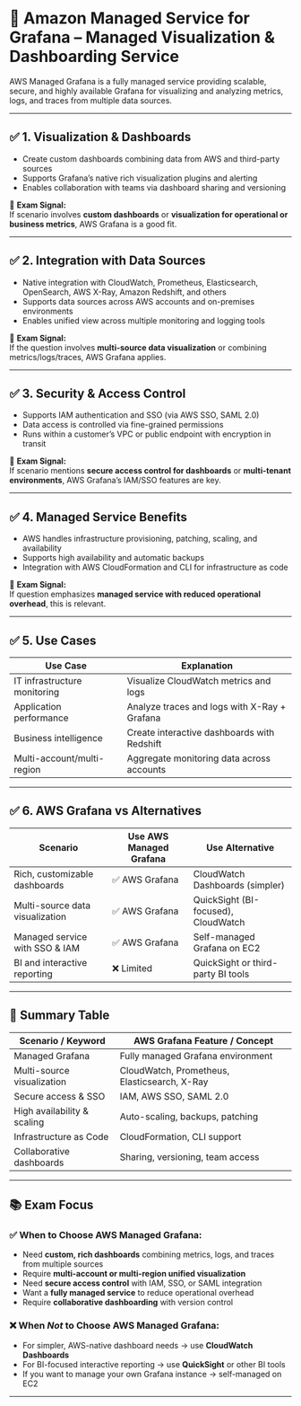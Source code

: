 # 📘 Amazon Managed Service for Grafana – Managed Visualization & Dashboarding Service

AWS Managed Grafana is a fully managed service providing scalable, secure, and highly available Grafana for visualizing and analyzing metrics, logs, and traces from multiple data sources.

---

## ✅ 1. Visualization & Dashboards

- Create custom dashboards combining data from AWS and third-party sources  
- Supports Grafana’s native rich visualization plugins and alerting  
- Enables collaboration with teams via dashboard sharing and versioning  

📌 **Exam Signal:**  
If scenario involves **custom dashboards** or **visualization for operational or business metrics**, AWS Grafana is a good fit.

---

## ✅ 2. Integration with Data Sources

- Native integration with CloudWatch, Prometheus, Elasticsearch, OpenSearch, AWS X-Ray, Amazon Redshift, and others  
- Supports data sources across AWS accounts and on-premises environments  
- Enables unified view across multiple monitoring and logging tools  

📌 **Exam Signal:**  
If the question involves **multi-source data visualization** or combining metrics/logs/traces, AWS Grafana applies.

---

## ✅ 3. Security & Access Control

- Supports IAM authentication and SSO (via AWS SSO, SAML 2.0)  
- Data access is controlled via fine-grained permissions  
- Runs within a customer’s VPC or public endpoint with encryption in transit  

📌 **Exam Signal:**  
If scenario mentions **secure access control for dashboards** or **multi-tenant environments**, AWS Grafana’s IAM/SSO features are key.

---

## ✅ 4. Managed Service Benefits

- AWS handles infrastructure provisioning, patching, scaling, and availability  
- Supports high availability and automatic backups  
- Integration with AWS CloudFormation and CLI for infrastructure as code  

📌 **Exam Signal:**  
If question emphasizes **managed service with reduced operational overhead**, this is relevant.

---

## ✅ 5. Use Cases

| Use Case                 | Explanation                                 |
|--------------------------|---------------------------------------------|
| IT infrastructure monitoring | Visualize CloudWatch metrics and logs       |
| Application performance  | Analyze traces and logs with X-Ray + Grafana |
| Business intelligence    | Create interactive dashboards with Redshift  |
| Multi-account/multi-region | Aggregate monitoring data across accounts    |

---

## ✅ 6. AWS Grafana vs Alternatives

| Scenario                     | Use AWS Managed Grafana       | Use Alternative                      |
|------------------------------|------------------------------|------------------------------------|
| Rich, customizable dashboards| ✅ AWS Grafana                | CloudWatch Dashboards (simpler)    |
| Multi-source data visualization | ✅ AWS Grafana             | QuickSight (BI-focused), CloudWatch|
| Managed service with SSO & IAM | ✅ AWS Grafana             | Self-managed Grafana on EC2         |
| BI and interactive reporting | ❌ Limited                   | QuickSight or third-party BI tools  |

---

## 🧠 Summary Table

| Scenario / Keyword           | AWS Grafana Feature / Concept                  |
|-----------------------------|------------------------------------------------|
| Managed Grafana              | Fully managed Grafana environment               |
| Multi-source visualization  | CloudWatch, Prometheus, Elasticsearch, X-Ray   |
| Secure access & SSO         | IAM, AWS SSO, SAML 2.0                          |
| High availability & scaling | Auto-scaling, backups, patching                  |
| Infrastructure as Code      | CloudFormation, CLI support                      |
| Collaborative dashboards    | Sharing, versioning, team access                  |

---

## 📚 Exam Focus

### ✅ When to Choose AWS Managed Grafana:
- Need **custom, rich dashboards** combining metrics, logs, and traces from multiple sources  
- Require **multi-account or multi-region unified visualization**  
- Need **secure access control** with IAM, SSO, or SAML integration  
- Want a **fully managed service** to reduce operational overhead  
- Require **collaborative dashboarding** with version control  

### ❌ When *Not* to Choose AWS Managed Grafana:
- For simpler, AWS-native dashboard needs → use **CloudWatch Dashboards**  
- For BI-focused interactive reporting → use **QuickSight** or other BI tools  
- If you want to manage your own Grafana instance → self-managed on EC2  

---
